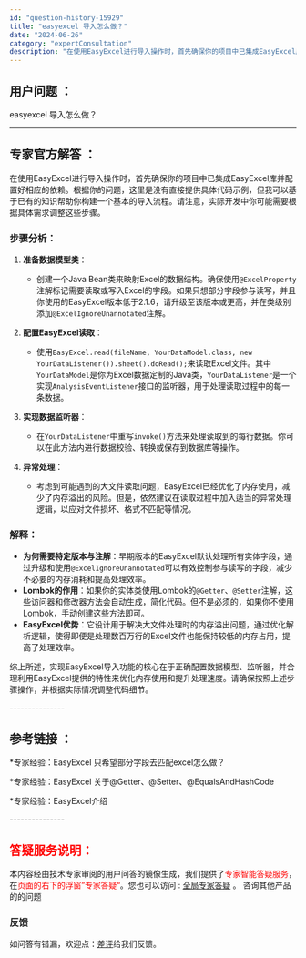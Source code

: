 ```yaml
---
id: "question-history-15929"
title: "easyexcel 导入怎么做？"
date: "2024-06-26"
category: "expertConsultation"
description: "在使用EasyExcel进行导入操作时，首先确保你的项目中已集成EasyExcel库并配置好相应的依赖。根据你的问题，这里是没有直接提供具体代码示例，但我可以基于已有的知识帮助你构建一个基本的导入流程。请注意，实际开发中你可能需要根据具体需求调整这些步骤。### 步骤分析：1. **准备数据模型类*"
---
```


## 用户问题 ： 
 easyexcel 导入怎么做？  

---------------
## 专家官方解答 ：

在使用EasyExcel进行导入操作时，首先确保你的项目中已集成EasyExcel库并配置好相应的依赖。根据你的问题，这里是没有直接提供具体代码示例，但我可以基于已有的知识帮助你构建一个基本的导入流程。请注意，实际开发中你可能需要根据具体需求调整这些步骤。

### 步骤分析：

1. **准备数据模型类**：
   - 创建一个Java Bean类来映射Excel的数据结构。确保使用`@ExcelProperty`注解标记需要读取或写入Excel的字段。如果只想部分字段参与读写，并且你使用的EasyExcel版本低于2.1.6，请升级至该版本或更高，并在类级别添加`@ExcelIgnoreUnannotated`注解。

2. **配置EasyExcel读取**：
   - 使用`EasyExcel.read(fileName, YourDataModel.class, new YourDataListener()).sheet().doRead();`来读取Excel文件。其中`YourDataModel`是你为Excel数据定制的Java类，`YourDataListener`是一个实现`AnalysisEventListener`接口的监听器，用于处理读取过程中的每一条数据。

3. **实现数据监听器**：
   - 在`YourDataListener`中重写`invoke()`方法来处理读取到的每行数据。你可以在此方法内进行数据校验、转换或保存到数据库等操作。

4. **异常处理**：
   - 考虑到可能遇到的大文件读取问题，EasyExcel已经优化了内存使用，减少了内存溢出的风险。但是，依然建议在读取过程中加入适当的异常处理逻辑，以应对文件损坏、格式不匹配等情况。

### 解释：

- **为何需要特定版本与注解**：早期版本的EasyExcel默认处理所有实体字段，通过升级和使用`@ExcelIgnoreUnannotated`可以有效控制参与读写的字段，减少不必要的内存消耗和提高处理效率。
- **Lombok的作用**：如果你的实体类使用Lombok的`@Getter`、`@Setter`注解，这些访问器和修改器方法会自动生成，简化代码。但不是必须的，如果你不使用Lombok，手动创建这些方法即可。
- **EasyExcel优势**：它设计用于解决大文件处理时的内存溢出问题，通过优化解析逻辑，使得即便是处理数百万行的Excel文件也能保持较低的内存占用，提高了处理效率。

综上所述，实现EasyExcel导入功能的核心在于正确配置数据模型、监听器，并合理利用EasyExcel提供的特性来优化内存使用和提升处理速度。请确保按照上述步骤操作，并根据实际情况调整代码细节。


<font color="#949494">---------------</font> 


## 参考链接 ：

*专家经验：EasyExcel 只希望部分字段去匹配excel怎么做？ 
 
 *专家经验：EasyExcel 关于@Getter、@Setter、@EqualsAndHashCode 
 
 *专家经验：EasyExcel介绍 


 <font color="#949494">---------------</font> 
 


## <font color="#FF0000">答疑服务说明：</font> 

本内容经由技术专家审阅的用户问答的镜像生成，我们提供了<font color="#FF0000">专家智能答疑服务</font>，在<font color="#FF0000">页面的右下的浮窗”专家答疑“</font>。您也可以访问 : [全局专家答疑](https://answer.opensource.alibaba.com/docs/intro) 。 咨询其他产品的的问题

### 反馈
如问答有错漏，欢迎点：[差评](https://ai.nacos.io/user/feedbackByEnhancerGradePOJOID?enhancerGradePOJOId=15944)给我们反馈。
